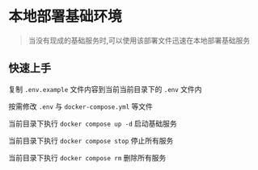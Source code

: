 # 本地部署基础环境

> 当没有现成的基础服务时,可以使用该部署文件迅速在本地部署基础服务

## 快速上手

复制 `.env.example` 文件内容到当前当前目录下的 `.env` 文件内

按需修改 `.env` 与 `docker-compose.yml` 等文件

当前目录下执行 `docker compose up -d` 启动基础服务

当前目录下执行 `docker compose stop` 停止所有服务

当前目录下执行 `docker compose rm` 删除所有服务
